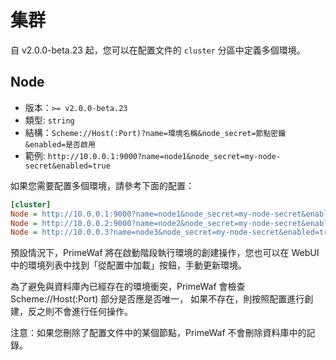 # 集群

自 v2.0.0-beta.23 起，您可以在配置文件的 `cluster` 分區中定義多個環境。

## Node

- 版本：`>= v2.0.0-beta.23`
- 類型: `string`
- 結構：`Scheme://Host(:Port)?name=環境名稱&node_secret=節點密鑰&enabled=是否啟用`
- 範例: `http://10.0.0.1:9000?name=node1&node_secret=my-node-secret&enabled=true`


如果您需要配置多個環境，請參考下面的配置：
```ini
[cluster]
Node = http://10.0.0.1:9000?name=node1&node_secret=my-node-secret&enabled=true
Node = http://10.0.0.2:9000?name=node2&node_secret=my-node-secret&enabled=false
Node = http://10.0.0.3?name=node3&node_secret=my-node-secret&enabled=true
```

預設情況下，PrimeWaf 將在啟動階段執行環境的創建操作，您也可以在 WebUI 中的環境列表中找到「從配置中加載」按鈕，手動更新環境。

為了避免與資料庫內已經存在的環境衝突，PrimeWaf 會檢查 Scheme://Host(:Port) 部分是否應是否唯一，
如果不存在，則按照配置進行創建，反之則不會進行任何操作。

注意：如果您刪除了配置文件中的某個節點，PrimeWaf 不會刪除資料庫中的記錄。
